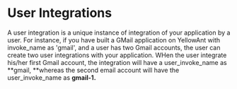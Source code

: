 # User Integrations

A user integration is a unique instance of integration of your application by a user. For instance, if you have built a GMail application on YellowAnt with invoke\_name as 'gmail', and a user has two Gmail accounts, the user can create two user integrations with your application. WHen the user integrate his/her first Gmail account, the integration will have a user\_invoke\_name as **gmail, **whereas the second email account will have the user\_invoke\_name as **gmail-1.**







